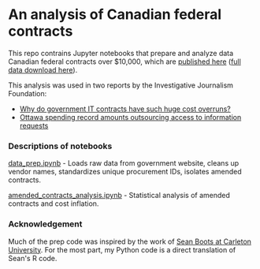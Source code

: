 # An analysis of Canadian federal contracts

This repo contrains Jupyter notebooks that prepare and analyze data Canadian federal contracts over $10,000, which are [published here](https://search.open.canada.ca/contracts/) ([full data download here](https://open.canada.ca/data/en/dataset/d8f85d91-7dec-4fd1-8055-483b77225d8b)).

This analysis was used in two reports by the Investigative Journalism Foundation:

* [Why do government IT contracts have such huge cost overruns?](https://theijf.org/why-do-government-it-contracts-have-such-huge-cost-overruns)
* [Ottawa spending record amounts outsourcing access to information requests](https://theijf.org/ottawa-spending-record-amounts-outsourcing-access-to-information-requests)

### Descriptions of notebooks

[data_prep.ipynb](data_prep.ipynb) - Loads raw data from government website, cleans up vendor names, standardizes unique procurement IDs, isolates amended contracts.

[amended_contracts_analysis.ipynb](amended_contracts_analysis.ipynb) - Statistical analysis of amended contracts and cost inflation.

### Acknowledgement

Much of the prep code was inspired by the work of [Sean Boots at Carleton University](https://govcanadacontracts.ca/methodology/). For the most part, my Python code is a direct translation of Sean's R code.
